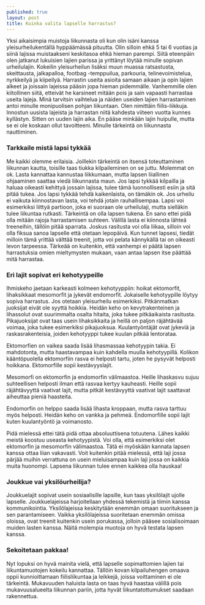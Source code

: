 ```yaml
---
published: true
layout: post
title: Kuinka valita lapselle harrastus? 
---
```



Yksi aikaisimpia muistoja liikunnasta oli kun olin isäni kanssa yleisurheilukentällä hyppäämässä pituutta. 
Olin silloin ehkä 5 tai 6 vuotias ja siinä lajissa muistaakseni keskitasoa ehkä hieman parempi. 
Siitä eteenpäin olen jatkanut lukuisien lajien parissa ja yrittänyt löytää minulle sopivan urheilulajin. 
Kokeilin yleisurheilun lisäksi muun muassa ratsastusta, skeittausta, jalkapalloa, footbag -temppuilua, parkouria, 
telinevoimistelua, nyrkkeilyä ja kiipeilyä. Harrastin useita asioita samaan aikaan ja opin lajien alkeet ja joissain 
lajeissa pääsin jopa hieman pidemmälle. Vanhemmille olen kiitollinen siitä, etteivät he karsineet mitään pois ja sain 
vapaasti harrastaa useita lajeja. Minä tarvitsin vaihtelua ja näiden useiden lajien harrastaminen antoi minulle monipuolisen 
pohjan liikuntaan. Olen nimittäin fiilis-liikkuja. Innostun uusista lajeista ja harrastan niitä kahdesta viiteen vuotta kunnes 
kyllästyn. Sitten on uuden lajin aika. En pääse minkään lajin huipulle, mutta se ei ole koskaan ollut tavoitteeni. 
Minulle tärkeintä on liikunnasta nauttiminen.

### Tarkkaile mistä lapsi tykkää

Me kaikki olemme erilaisia. Joillekin tärkeintä on itsensä toteuttaminen liikunnan kautta, toisille taas tiukka 
kilpaileminen on se juttu. Molemmat on ok. Lasta kannattaa kannustaa liikkumaan, mutta lapsen liiallinen ohjaaminen 
saattaa viedä liikunnasta maun. Jos lapsi tykkää kilpailla ja haluaa oikeasti kehittyä jossain lajissa, tulee tämä 
luonnollisesti esiin ja sitä pitää tukea. Jos lapsi tykkää tehdä kaikenlaista, on tämäkin ok. Jos urheilu ei vaikuta 
kiinnostavan lasta, voi tehdä jotain rauhallisempaa. Lapsi voi esimerkiksi liittyä partioon, joka ei suoraan ole urheilulaji, 
mutta sielläkin tulee liikuntaa rutkasti. Tärkeintä on olla lapsen tukena. En sano ettei pidä olla mitään rajoja harrastamisen 
suhteen. Välillä lasta ei kiinnosta lähteä treeneihin, tällöin pitää sparrata. Joskus rasitusta voi olla liikaa, 
silloin voi olla fiksua sanoa lapselle että otetaan lepopäivä. Kun tunnet lapsesi, tiedät milloin tämä yrittää 
välttää treenit, jotta voi pelata kännykällä tai on oikeasti levon tarpeessa. Tärkeää on kuitenkin, että vanhempi ei päätä 
lapsen harrastuksia omien mieltymysten mukaan, vaan antaa lapsen itse päättää mitä harrastaa.

### Eri lajit sopivat eri kehotyypeille

Ihmiskeho jaetaan karkeasti kolmeen kehotyyppiin: hoikat ektomorfit, lihaksikkaat mesomorfit ja jykevät endomorfit. 
Jokaiselle kehotyypille löytyy sopiva harrastus. Jos otetaan yleisurheilu esimerkiksi. Pitkänmatkan juoksijat eivät ole 
syyttä hoikkia. Heidän keho on kevytrakenteinen ja lihassolut ovat suurimmalta osalta hitaita, joka tukee pitkäaikaista 
rasitusta. Pikajuoksijat ovat taas usein lihaksikkaita ja heillä on paljon räjähtävää voimaa, joka tukee esimerkiksi 
pikajuoksua. Kuulantyöntäjät ovat jykeviä ja raskasrakenteisia, joiden kehotyyppi tukee kuulan pitkää lentorataa.

Ektomorfien on vaikea saada lisää lihasmassaa kehotyypin takia. Ei mahdotonta, mutta haastavampaa kuin kahdella muulla 
kehotyypillä. Kolikon kääntöpuolella ektomorfiin rasva ei helposti tartu, joten he pysyvät helposti hoikkana. 
Ektomorfille sopii kestävyyslajit.

Mesomorfi on ektomorfin ja endomorfin välimaastoa. Heille lihaskasvu sujuu suhteellisen helposti ilman että rasvaa 
kertyy kauheasti. Heille sopii räjähtävyyttä vaativat lajit, mutta pitkät kestävyyttä vaativat lajit saattavat aiheuttaa 
pieniä haasteita. 

Endomorfin on helppo saada lisää lihasta kroppaan, mutta rasva tarttuu myös helposti. Heidän keho on vankka ja pehmeä. 
Endomorfille sopii lajit kuten kuulantyöntö ja voimanosto.

Pidä mielessä ettei tätä pidä ottaa absoluuttisena totuutena. Lähes kaikki meistä koostuu useasta kehotyypistä. 
Voi olla, että esimerkiksi olet ektomorfin ja mesomorfin välimaastoa. Tätä ei myöskään kannata lapsen kanssa ottaa 
liian vakavasti. Voit kuitenkin pitää mielessä, että laji jossa pärjää muihin verrattuna on usein mieluisampaa kuin laji 
jossa on kaikkia muita huonompi. Lapsena liikunnan tulee ennen kaikkea olla hauskaa!

### Joukkue vai yksilöurheilija?

Joukkuelajit sopivat usein sosiaalisille lapsille, kun taas yksilölajit ujolle lapselle. Joukkuelajeissa harjoitellaan 
yhdessä tekemistä ja tiimin kanssa kommunikointia. Yksilölajeissa keskitytään enemmän omaan suoritukseen ja sen parantamiseen. 
Vaikka yksilölajeissa suoritetaan enemmän omissa oloissa, ovat treenit kuitenkin usein porukassa, jolloin pääsee 
sosialisoimaan muiden lasten kanssa. Näitä molempia muotoja on hyvä testata lapsen kanssa. 

### Sekoitetaan pakkaa!

Nyt lopuksi on hyvä mainita vielä, että lapselle sopimattomien lajien tai liikuntamuotojen kokeilu kannattaa. 
Tällöin kovan kilpailuhengen omaava oppii kunnioittamaan fiilisliikuntaa ja leikkejä, joissa voittaminen ei ole tärkeintä. 
Mukavuuden haluista lasta on taas hyvä haastaa välillä pois mukavuusalueelta liikunnan pariin, jotta hyvät 
liikuntatottumukset saadaan rakennettua.

